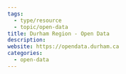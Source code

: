 ```yaml
---
tags:
  - type/resource
  - topic/open-data
title: Durham Region - Open Data
description:
website: https://opendata.durham.ca
categories:
  - open-data
---
```

